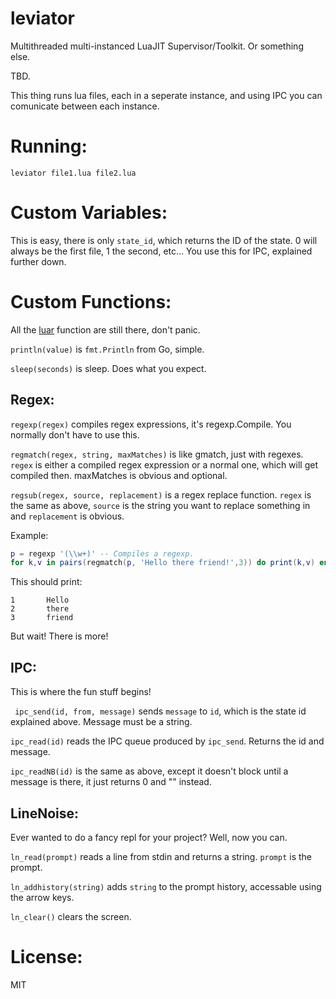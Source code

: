 # leviator
Multithreaded multi-instanced LuaJIT Supervisor/Toolkit. Or something else.

TBD.

This thing runs lua files, each in a seperate instance, and using IPC you can comunicate between each instance.

# Running:
`leviator file1.lua file2.lua`

# Custom Variables:
This is easy, there is only `state_id`, which returns the ID of the state.
0 will always be the first file, 1 the second, etc...
You use this for IPC, explained further down.

# Custom Functions:
All the [luar](https://github.com/vifino/luar) function are still there, don't panic.

`println(value)` is `fmt.Println` from Go, simple.

`sleep(seconds)` is sleep. Does what you expect.

## Regex:

`regexp(regex)` compiles regex expressions, it's regexp.Compile. You normally don't have to use this.

`regmatch(regex, string, maxMatches)` is like gmatch, just with regexes. `regex` is either a compiled regex expression or a normal one, which will get compiled then. maxMatches is obvious and optional.

`regsub(regex, source, replacement)` is a regex replace function. `regex` is the same as above, `source` is the string you want to replace something in and `replacement` is obvious.

Example:


```lua
p = regexp '(\\w+)' -- Compiles a regexp.
for k,v in pairs(regmatch(p, 'Hello there friend!',3)) do print(k,v) end
```
This should print:
```
1       Hello
2       there
3       friend
```

But wait! There is more!

## IPC:
This is where the fun stuff begins!

` ipc_send(id, from, message)` sends `message` to `id`, which is the state id explained above. Message must be a string.

`ipc_read(id)` reads the IPC queue produced by `ipc_send`. Returns the id and message.

`ipc_readNB(id)` is the same as above, except it doesn't block until a message is there, it just returns 0 and "" instead.

## LineNoise:
Ever wanted to do a fancy repl for your project? Well, now you can.

`ln_read(prompt)` reads a line from stdin and returns a string. `prompt` is the prompt.

`ln_addhistory(string)` adds `string` to the prompt history, accessable using the arrow keys.

`ln_clear()` clears the screen.

# License:
MIT
